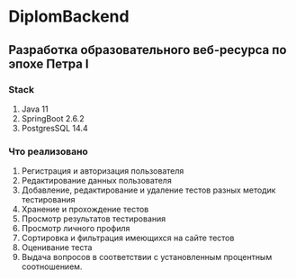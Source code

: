 # DiplomBackend
## Разработка образовательного веб-ресурса по эпохе Петра I
### Stack 
1. Java 11
2. SpringBoot 2.6.2
3. PostgresSQL 14.4
### Что реализовано
1. Регистрация и авторизация пользователя
2. Редактирование данных пользователя
3. Добавление, редактирование и удаление тестов разных методик тестирования
4. Хранение и прохождение тестов
5. Просмотр результатов тестирования
6. Просмотр личного профиля
7. Сортировка и фильтрация имеющихся на сайте тестов
8. Оценивание теста
9. Выдача вопросов в соответствии с установленным процентным соотношением.
